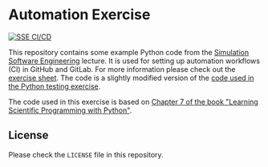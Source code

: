 # Automation Exercise

[![SSE CI/CD](https://github.com/Darth-Veidim/automation-exercise/actions/workflows/testing.yml/badge.svg)](https://github.com/Darth-Veidim/automation-exercise/actions/workflows/testing.yml)

This repository contains some example Python code from the [Simulation Software Engineering](simulation-software-engineering.github.io/homepage/) lecture. It is used for setting up automation workflows (CI) in GitHub and GitLab. For more information please check out the [exercise sheet](https://github.com/Simulation-Software-Engineering/Lecture-Material/tree/main/05_testing_and_ci/automation_exercise.md). The code is a slightly modified version of the [code used in the Python testing exercise](https://github.com/Simulation-Software-Engineering/testing-python-exercise-wt2223).

The code used in this exercise is based on [Chapter 7 of the book "Learning Scientific Programming with Python"](https://scipython.com/book/chapter-7-matplotlib/examples/the-two-dimensional-diffusion-equation/).

## License


Please check the `LICENSE` file in this repository.
